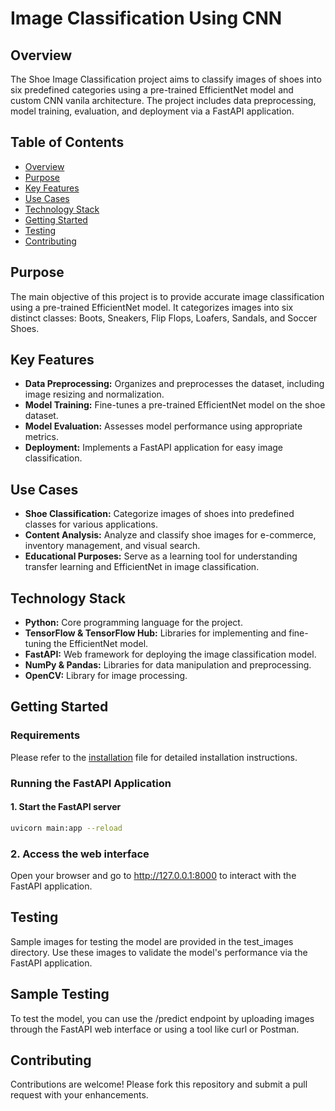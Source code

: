 # Image Classification Using CNN 

## Overview

The Shoe Image Classification project aims to classify images of shoes into six predefined categories using a pre-trained EfficientNet model and custom CNN vanila architecture. The project includes data preprocessing, model training, evaluation, and deployment via a FastAPI application.

## Table of Contents
- [Overview](#overview)
- [Purpose](#purpose)
- [Key Features](#key-features)
- [Use Cases](#use-cases)
- [Technology Stack](#technology-stack)
- [Getting Started](#getting-started)
- [Testing](#testing)
- [Contributing](#contributing)

## Purpose

The main objective of this project is to provide accurate image classification using a pre-trained EfficientNet model. It categorizes images into six distinct classes: Boots, Sneakers, Flip Flops, Loafers, Sandals, and Soccer Shoes.

## Key Features
- **Data Preprocessing:** Organizes and preprocesses the dataset, including image resizing and normalization.
- **Model Training:** Fine-tunes a pre-trained EfficientNet model on the shoe dataset.
- **Model Evaluation:** Assesses model performance using appropriate metrics.
- **Deployment:** Implements a FastAPI application for easy image classification.

## Use Cases
- **Shoe Classification:** Categorize images of shoes into predefined classes for various applications.
- **Content Analysis:** Analyze and classify shoe images for e-commerce, inventory management, and visual search.
- **Educational Purposes:** Serve as a learning tool for understanding transfer learning and EfficientNet in image classification.

## Technology Stack
- **Python:** Core programming language for the project.
- **TensorFlow & TensorFlow Hub:** Libraries for implementing and fine-tuning the EfficientNet model.
- **FastAPI:** Web framework for deploying the image classification model.
- **NumPy & Pandas:** Libraries for data manipulation and preprocessing.
- **OpenCV:** Library for image processing.

## Getting Started

### Requirements
Please refer to the [installation](https://github.com/itsguptaaman/image_classification_using_cnn/blob/main/installation.md) file for detailed installation instructions.

### Running the FastAPI Application

#### 1. Start the FastAPI server
```bash
uvicorn main:app --reload
```
### 2. Access the web interface
Open your browser and go to http://127.0.0.1:8000 to interact with the FastAPI application.

## Testing
Sample images for testing the model are provided in the test_images directory. Use these images to validate the model's performance via the FastAPI application.

## Sample Testing
To test the model, you can use the /predict endpoint by uploading images through the FastAPI web interface or using a tool like curl or Postman.

## Contributing
Contributions are welcome! Please fork this repository and submit a pull request with your enhancements.